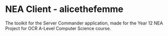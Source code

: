 # NEA Client - alicethefemme
The toolkit for the Server Commander application, made for the Year 12 NEA Project for OCR A-Level Computer Science course.
